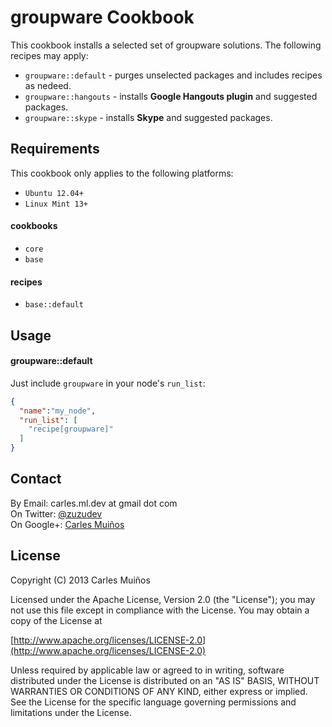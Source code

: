 # groupware Cookbook

This cookbook installs a selected set of groupware solutions.
The following recipes may apply:

- `groupware::default`  - purges unselected packages and includes recipes as nedeed.
- `groupware::hangouts` - installs __Google Hangouts plugin__ and suggested packages.
- `groupware::skype`    - installs __Skype__ and suggested packages.


## Requirements

This cookbook only applies to the following platforms:  
- `Ubuntu 12.04+`
- `Linux Mint 13+`

#### cookbooks
- `core`
- `base`

#### recipes
- `base::default`


## Usage

#### groupware::default
Just include `groupware` in your node's `run_list`:

```json
{
  "name":"my_node",
  "run_list": [
    "recipe[groupware]"
  ]
}
```


## Contact

By Email:   carles.ml.dev at gmail dot com  
On Twitter: [@zuzudev](https://twitter.com/zuzudev)  
On Google+: [Carles Muiños](https://plus.google.com/109480759201585988691)


## License

Copyright (C) 2013 Carles Muiños

Licensed under the Apache License, Version 2.0 (the "License");
you may not use this file except in compliance with the License.
You may obtain a copy of the License at

[http://www.apache.org/licenses/LICENSE-2.0](http://www.apache.org/licenses/LICENSE-2.0)

Unless required by applicable law or agreed to in writing, software
distributed under the License is distributed on an "AS IS" BASIS,
WITHOUT WARRANTIES OR CONDITIONS OF ANY KIND, either express or implied.
See the License for the specific language governing permissions and
limitations under the License.

